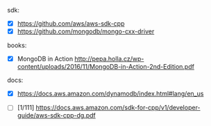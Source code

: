 
sdk:

- [x] https://github.com/aws/aws-sdk-cpp
- [x] https://github.com/mongodb/mongo-cxx-driver

books:

-  [x] MongoDB in Action http://pepa.holla.cz/wp-content/uploads/2016/11/MongoDB-in-Action-2nd-Edition.pdf

docs:

- [x] https://docs.aws.amazon.com/dynamodb/index.html#lang/en_us

- [ ] [1/111] https://docs.aws.amazon.com/sdk-for-cpp/v1/developer-guide/aws-sdk-cpp-dg.pdf
